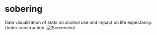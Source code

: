# sobering
Data visualization of stats on alcohol use and impact on life expectancy. Under construction.
![Screenshot](/sobering/images/readme/Screen%20Shot%202023-08-07%20at%201.20.45%20AM.png)
